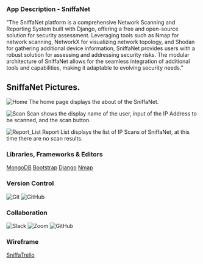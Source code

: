 ### App Description - SniffaNet

"The SniffaNet platform is a comprehensive Network Scanning and Reporting System built with Django, offering a free and open-source solution for security assessment. Leveraging tools such as Nmap for network scanning, NetworkX for visualizing network topology, and Shodan for gathering additional device information, SniffaNet provides users with a robust solution for assessing and addressing security risks. The modular architecture of SniffaNet allows for the 
seamless integration of additional tools and capabilities, making it adaptable to evolving security needs."

## SniffaNet Pictures.

![Home](https://i.imgur.com/wCaZieL.png)
The home page displays the about of the SniffaNet.

![Scan](https://i.imgur.com/ohF9Cuc.png)
Scan shows the display name of the user, input of the IP Address to be scanned, and the scan button.

![Report_List](https://i.imgur.com/JXO24vD.png)
Report List displays the list of IP Scans of SniffaNet, at this time there are no scan results.


### Libraries, Frameworks & Editors
[MongoDB](https://www.mongodb.com)
[Bootstrap](https://getbootstrap.com)
[Django](https://www.djangoproject.com/)
[Nmap](https://nmap.org/)

### Version Control
![Git](https://img.shields.io/badge/git-%23F05033.svg?style=for-the-badge&logo=git&logoColor=white)
![GitHub](https://img.shields.io/badge/github-%23121011.svg?style=for-the-badge&logo=github&logoColor=white)


### Collaboration
![Slack](https://img.shields.io/badge/Slack-4A154B?style=for-the-badge&logo=slack&logoColor=white)
![Zoom](https://img.shields.io/badge/Zoom-2D8CFF?style=for-the-badge&logo=zoom&logoColor=white)
![GitHub](https://img.shields.io/badge/github-%23121011.svg?style=for-the-badge&logo=github&logoColor=white)

### Wireframe 
[SniffaTrello](https://trello.com/b/HEY8w2ZN/sniffanet)
